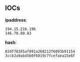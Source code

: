 
## IOCs

__ipaddress__:

```text
194.15.216.196
146.70.80.83
```
__hash__:

```text
02df78385af891a268212f6093b91154
3ccb3a9ab45b0f6019c7fcefaea15e8f
```